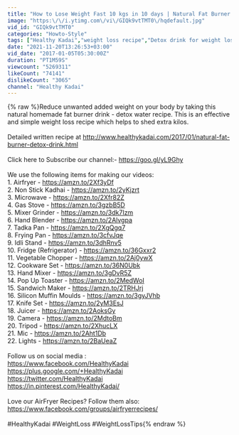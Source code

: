 ```yaml
---
title: "How to Lose Weight Fast 10 kgs in 10 days | Natural Fat Burner Detox Drink | Easy Detox Water Recipe"
image: "https:\/\/i.ytimg.com\/vi\/GIQk9vtTMT0\/hqdefault.jpg"
vid_id: "GIQk9vtTMT0"
categories: "Howto-Style"
tags: ["Healthy Kadai","weight loss recipe","Detox drink for weight loss"]
date: "2021-11-20T13:26:53+03:00"
vid_date: "2017-01-05T05:30:00Z"
duration: "PT1M59S"
viewcount: "5269311"
likeCount: "74141"
dislikeCount: "3065"
channel: "Healthy Kadai"
---
```

{% raw %}Reduce unwanted added weight on your body by taking this natural homemade fat burner drink - detox water recipe. This is an effective and simple weight loss recipe which helps to shed extra kilos.<br /><br />Detailed written recipe at <a rel="nofollow" target="blank" href="http://www.healthykadai.com/2017/01/natural-fat-burner-detox-drink.html">http://www.healthykadai.com/2017/01/natural-fat-burner-detox-drink.html</a><br /><br />Click here to Subscribe our channel:- <a rel="nofollow" target="blank" href="https://goo.gl/yL9Ghy">https://goo.gl/yL9Ghy</a> <br /><br />We use the following items for making our videos:<br />1. Airfryer - <a rel="nofollow" target="blank" href="https://amzn.to/2Xf3yDf">https://amzn.to/2Xf3yDf</a><br />2. Non Stick Kadhai - <a rel="nofollow" target="blank" href="https://amzn.to/2yKjzrt">https://amzn.to/2yKjzrt</a><br />3. Microwave - <a rel="nofollow" target="blank" href="https://amzn.to/2Xfr82Z">https://amzn.to/2Xfr82Z</a><br />4. Gas Stove - <a rel="nofollow" target="blank" href="https://amzn.to/3gzbB5D">https://amzn.to/3gzbB5D</a><br />5. Mixer Grinder - <a rel="nofollow" target="blank" href="https://amzn.to/3dk7Izm">https://amzn.to/3dk7Izm</a><br />6. Hand Blender - <a rel="nofollow" target="blank" href="https://amzn.to/2Alvgpa">https://amzn.to/2Alvgpa</a><br />7. Tadka Pan - <a rel="nofollow" target="blank" href="https://amzn.to/2XgQgq7">https://amzn.to/2XgQgq7</a><br />8. Frying Pan - <a rel="nofollow" target="blank" href="https://amzn.to/3cfvJqe">https://amzn.to/3cfvJqe</a><br />9. Idli Stand - <a rel="nofollow" target="blank" href="https://amzn.to/3dhRnv5">https://amzn.to/3dhRnv5</a><br />10. Fridge (Refrigerator) - <a rel="nofollow" target="blank" href="https://amzn.to/36Gxxr2">https://amzn.to/36Gxxr2</a><br />11. Vegetable Chopper - <a rel="nofollow" target="blank" href="https://amzn.to/2Aj0ywX">https://amzn.to/2Aj0ywX</a><br />12. Cookware Set - <a rel="nofollow" target="blank" href="https://amzn.to/36N0Ubk">https://amzn.to/36N0Ubk</a><br />13. Hand Mixer - <a rel="nofollow" target="blank" href="https://amzn.to/3gDvR5Z">https://amzn.to/3gDvR5Z</a><br />14. Pop Up Toaster - <a rel="nofollow" target="blank" href="https://amzn.to/2MedWoI">https://amzn.to/2MedWoI</a><br />15. Sandwich Maker - <a rel="nofollow" target="blank" href="https://amzn.to/2TRHJrj">https://amzn.to/2TRHJrj</a><br />16. Silicon Muffin Moulds - <a rel="nofollow" target="blank" href="https://amzn.to/3gyJVhb">https://amzn.to/3gyJVhb</a><br />17. Knife Set - <a rel="nofollow" target="blank" href="https://amzn.to/2yM3EsJ">https://amzn.to/2yM3EsJ</a><br />18. Juicer - <a rel="nofollow" target="blank" href="https://amzn.to/2AoksGy">https://amzn.to/2AoksGy</a><br />19. Camera - <a rel="nofollow" target="blank" href="https://amzn.to/2MdtoBm">https://amzn.to/2MdtoBm</a><br />20. Tripod - <a rel="nofollow" target="blank" href="https://amzn.to/2XhucLX">https://amzn.to/2XhucLX</a><br />21. Mic - <a rel="nofollow" target="blank" href="https://amzn.to/2Aht1Db">https://amzn.to/2Aht1Db</a><br />22. Lights - <a rel="nofollow" target="blank" href="https://amzn.to/2BaUeaZ">https://amzn.to/2BaUeaZ</a><br /><br />Follow us on social media : <br /><a rel="nofollow" target="blank" href="https://www.facebook.com/HealthyKadai">https://www.facebook.com/HealthyKadai</a> <br /><a rel="nofollow" target="blank" href="https://plus.google.com/+HealthyKadai">https://plus.google.com/+HealthyKadai</a> <br /><a rel="nofollow" target="blank" href="https://twitter.com/HealthyKadai">https://twitter.com/HealthyKadai</a> <br /><a rel="nofollow" target="blank" href="https://in.pinterest.com/HealthyKadai/">https://in.pinterest.com/HealthyKadai/</a> <br /><br />Love our AirFryer Recipes? Follow them also: <br /><a rel="nofollow" target="blank" href="https://www.facebook.com/groups/airfryerrecipes/">https://www.facebook.com/groups/airfryerrecipes/</a><br /><br />#HealthyKadai #WeightLoss #WeightLossTips{% endraw %}
